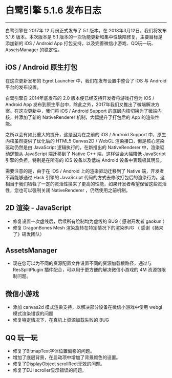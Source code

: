 # 白鹭引擎 5.1.6 发布日志


---


白鹭引擎在 2017年 12 月份正式发布了 5.1 版本。在 2018年3月12日，我们将发布 5.1.6 版本。本次版本是 5.1 版本的一次功能更新和集中性缺陷修复，主要目标是添加新的 iOS / Android App 打包支持，以及完善微信小游戏、QQ玩一玩、AssetsManager 的稳定性。


## iOS / Android 原生打包

在这次更新发布的 Egret Launcher 中，我们在发布设置中整合了 iOS 与 Android 平台的发布设置。



白鹭引擎自 2014年底发布的 2.0 版本便已经支持开发者将游戏打包为 iOS / Android App 发布到原生平台中，除此之外，2017年我们又推出了微端解决方案。在这次更新中，我们将 iOS / Android Support 的底层内核切换为了微端内核，并添加了新的 NativeRenderer 机制，大幅提升了打包后的 App 的渲染性能。


之所以会有如此重大的提升，这是因为在之前的 iOS / Android Support 中，原生内核虽然提供了优化后的 HTML5 Canvas2D / WebGL 渲染接口，但是核心渲染驱动仍然是由 JavaScript 逻辑执行的，在新推出的 NativeRenderer 中，渲染驱动逻辑从 JavaScript 端迁移到了 Native C++ 端，这样做会大幅降低 JavaScript 引擎的负担，特别是在所有的 iOS 设备以及低端 Android 设备中表现极其明显。


需要注意的是，由于在 iOS / Android 上的渲染驱动迁移到了 Native 端，开发者不再能够通过 Hack 引擎的 JavaScript 代码的方式去修改打包后的渲染行为。这相当于我们牺牲了一定的灵活性换来了更高的性能，如果开发者希望保留这些灵活性，您也可以强制关闭 NativeRenderer ，仍然使用之前机制。



## 2D 渲染 - JavaScript 

* 修复设置一次虚线后，后续所有绘制均为虚线的 BUG ( 感谢开发者 gaokun ）
* 修复 DragonBones Mesh 渲染旋转在特定情况下的渲染BUG （ 感谢《猪来了》研发团队）

## AssetsManager

* 现在您可以为不同的资源配置文件设置不同的资源加载根路径，通过与 ResSplitPlugin 插件配合，可以用于更方便的解决微信小游戏的 4M 资源包限制问题。


## 微信小游戏

* 添加 canvas2d 模式渲染支持，以解决部分设备在微信小游戏中使用 webgl 模式渲染错误的问题
* 修复特定情况下，在真机上资源加载失败的 BUG 


## QQ 玩一玩

* 修复了BitmapText字体位置偏移的问题。
* 增加了底层背景，在启动项中增加了背景颜色的设置。
* 修复了DisplayObject scrollRect无效的问题。
* 修复了EUI scroller显示错误的问题。


